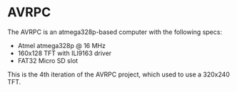 # AVRPC

The AVRPC is an atmega328p-based computer with the following specs:

- Atmel atmega328p @ 16 MHz
- 160x128 TFT with ILI9163 driver
- FAT32 Micro SD slot

This is the 4th iteration of the AVRPC project, which used to use a 320x240 TFT.
